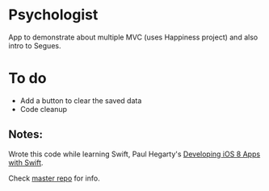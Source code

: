 # Psychologist

App to demonstrate about multiple MVC (uses Happiness project) and also intro to Segues.

# To do
- Add a button to clear the saved data
- Code cleanup


## Notes: 
Wrote this code while learning Swift, Paul Hegarty's [Developing iOS 8 Apps with Swift](https://itunes.apple.com/bj/course/developing-ios-8-apps-swift/id961180099).

Check [master repo](https://github.com/avinassh/learning-ios) for info.